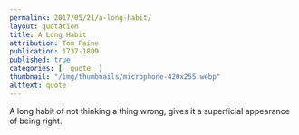 ```yaml
---
permalink: 2017/05/21/a-long-habit/
layout: quotation
title: A Long Habit
attribution: Tom Paine
publication: 1737-1809
published: true
categories: [  quote  ]
thumbnail: "/img/thumbnails/microphone-420x255.webp"
alttext: quote
---
```


A long habit of not thinking a thing wrong, gives it a superficial appearance of being right.

